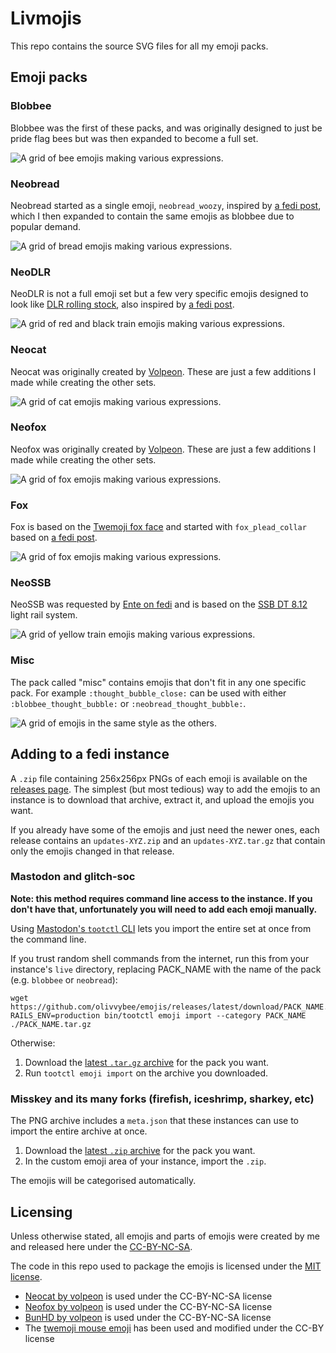 # Livmojis

This repo contains the source SVG files for all my emoji packs.

## Emoji packs

### Blobbee

Blobbee was the first of these packs, and was originally designed to just be
pride flag bees but was then expanded to become a full set.

![A grid of bee emojis making various expressions.](https://github.com/olivvybee/emojis/releases/latest/download/preview-blobbee.png)

### Neobread

Neobread started as a single emoji, `neobread_woozy`, inspired by
[a fedi post](https://meow.woem.cat/notes/9qq5pizgf0bff23a), which I then
expanded to contain the same emojis as blobbee due to popular demand.

![A grid of bread emojis making various expressions.](https://github.com/olivvybee/emojis/releases/latest/download/preview-neobread.png)

### NeoDLR

NeoDLR is not a full emoji set but a few very specific emojis designed to look
like
[DLR rolling stock](https://en.wikipedia.org/wiki/Docklands_Light_Railway_rolling_stock),
also inspired by [a fedi post](https://meow.woem.cat/notes/9tkftowim4l7k08p).

![A grid of red and black train emojis making various expressions.](https://github.com/olivvybee/emojis/releases/latest/download/preview-neoDLR.png)

### Neocat

Neocat was originally created by [Volpeon](https://volpeon.ink/emojis/). These
are just a few additions I made while creating the other sets.

![A grid of cat emojis making various expressions.](https://github.com/olivvybee/emojis/releases/latest/download/preview-neocat.png)

### Neofox

Neofox was originally created by [Volpeon](https://volpeon.ink/emojis/). These
are just a few additions I made while creating the other sets.

![A grid of fox emojis making various expressions.](https://github.com/olivvybee/emojis/releases/latest/download/preview-neofox.png)

### Fox

Fox is based on the
[Twemoji fox face](https://commons.wikimedia.org/wiki/File:Twemoji12_1f98a.svg)
and started with `fox_plead_collar` based on
[a fedi post](https://fox.nexus/@theresnotime/112418372868714476).

![A grid of fox emojis making various expressions.](https://github.com/olivvybee/emojis/releases/latest/download/preview-fox.png)

### NeoSSB

NeoSSB was requested by [Ente on fedi](@Erpel@hat-eine.entenbru.st) and is based
on the [SSB DT 8.12](https://en.wikipedia.org/wiki/SSB_DT_8) light rail system.

![A grid of yellow train emojis making various expressions.](https://github.com/olivvybee/emojis/releases/latest/download/preview-neossb.png)

### Misc

The pack called "misc" contains emojis that don't fit in any one specific pack.
For example `:thought_bubble_close:` can be used with either
`:blobbee_thought_bubble:` or `:neobread_thought_bubble:`.

![A grid of emojis in the same style as the others.](https://github.com/olivvybee/emojis/releases/latest/download/preview-misc.png)

## Adding to a fedi instance

A `.zip` file containing 256x256px PNGs of each emoji is available on the
[releases page](https://github.com/olivvybee/emojis/releases/latest). The
simplest (but most tedious) way to add the emojis to an instance is to download
that archive, extract it, and upload the emojis you want.

If you already have some of the emojis and just need the newer ones, each
release contains an `updates-XYZ.zip` and an `updates-XYZ.tar.gz` that contain
only the emojis changed in that release.

### Mastodon and glitch-soc

**Note: this method requires command line access to the instance. If you don't
have that, unfortunately you will need to add each emoji manually.**

Using
[Mastodon's `tootctl` CLI](https://docs.joinmastodon.org/admin/tootctl/#emoji-import)
lets you import the entire set at once from the command line.

If you trust random shell commands from the internet, run this from your
instance's `live` directory, replacing PACK_NAME with the name of the pack (e.g.
`blobbee` or `neobread`):

```
wget https://github.com/olivvybee/emojis/releases/latest/download/PACK_NAME.tar.gz
RAILS_ENV=production bin/tootctl emoji import --category PACK_NAME ./PACK_NAME.tar.gz
```

Otherwise:

1. Download the
   [latest `.tar.gz` archive](https://github.com/olivvybee/emojis/releases/latest)
   for the pack you want.
2. Run `tootctl emoji import` on the archive you downloaded.

### Misskey and its many forks (firefish, iceshrimp, sharkey, etc)

The PNG archive includes a `meta.json` that these instances can use to import
the entire archive at once.

1. Download the
   [latest `.zip` archive](https://github.com/olivvybee/emojis/releases/latest)
   for the pack you want.
2. In the custom emoji area of your instance, import the `.zip`.

The emojis will be categorised automatically.

## Licensing

Unless otherwise stated, all emojis and parts of emojis were created by me and
released here under the
[CC-BY-NC-SA](https://creativecommons.org/licenses/by-nc-sa/4.0/).

The code in this repo used to package the emojis is licensed under the
[MIT license](https://opensource.org/license/mit).

- [Neocat by volpeon](https://volpeon.ink/emojis/neocat/) is used under the
  CC-BY-NC-SA license
- [Neofox by volpeon](https://volpeon.ink/emojis/neofox/) is used under the
  CC-BY-NC-SA license
- [BunHD by volpeon](https://volpeon.ink/emojis/bunhd/) is used under the
  CC-BY-NC-SA license
- The
  [twemoji mouse emoji](https://commons.wikimedia.org/wiki/File:Twemoji_1f401.svg)
  has been used and modified under the CC-BY license
